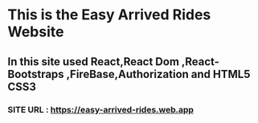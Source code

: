 # This is the Easy Arrived Rides Website 
## In this site used React,React Dom ,React-Bootstraps ,FireBase,Authorization and HTML5 CSS3
### SITE URL : https://easy-arrived-rides.web.app

